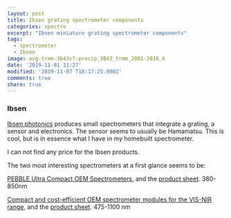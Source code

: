 ```yaml
---
layout: post
title: Ibsen grating spectrometer components
categories: spectro
excerpt: "Ibsen miniature grating spectrometer components"
tags:
  - spectrometer
  - Ibsen
image: avg-trmm-3b43v7-precip_3B43_trmm_2001-2016_A
date: '2019-11-01 11:27'
modified: '2019-11-07 T18:17:25.000Z'
comments: true
share: true
---
```


### Ibsen

[Ibsen photonics](https://ibsen.com) produces small spectrometers that integrate a grating, a sensor and electronics. The sensor seems to usually be Hamamatsu. This is cool, but is in essence what I have in my homebuilt spectrometer.

I can not find any price for the Ibsen products.

The two most interesting spectrometers at a first glance seems to be:

[PEBBLE Ultra Compact OEM Spectrometers](https://ibsen.com/products/oem-spectrometers/pebble-spectrometers/), and the [product sheet](https://ibsen.com/wp-content/uploads/Ibsen-Product-Sheets-PEBBLE-VIS.pdf). 380-850nm

[Compact and cost-efficient OEM spectrometer modules for the VIS-NIR range](https://ibsen.com/products/oem-spectrometers/freedom-spectrometers/freedom-vis-nir/), and the [product sheet](https://ibsen.com/wp-content/uploads/Ibsen-Product-Sheets-FREEDOM-VIS-NIR.pdf). 475-1100 nm

